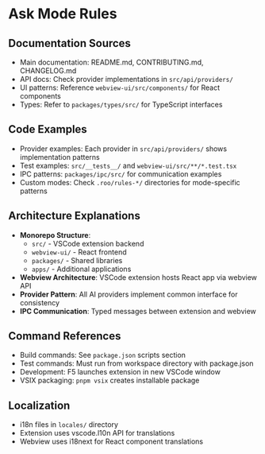 # Ask Mode Rules

## Documentation Sources

- Main documentation: README.md, CONTRIBUTING.md, CHANGELOG.md
- API docs: Check provider implementations in `src/api/providers/`
- UI patterns: Reference `webview-ui/src/components/` for React components
- Types: Refer to `packages/types/src/` for TypeScript interfaces

## Code Examples

- Provider examples: Each provider in `src/api/providers/` shows implementation patterns
- Test examples: `src/__tests__/` and `webview-ui/src/**/*.test.tsx`
- IPC patterns: `packages/ipc/src/` for communication examples
- Custom modes: Check `.roo/rules-*/` directories for mode-specific patterns

## Architecture Explanations

- **Monorepo Structure**:
    - `src/` - VSCode extension backend
    - `webview-ui/` - React frontend
    - `packages/` - Shared libraries
    - `apps/` - Additional applications
- **Webview Architecture**: VSCode extension hosts React app via webview API
- **Provider Pattern**: All AI providers implement common interface for consistency
- **IPC Communication**: Typed messages between extension and webview

## Command References

- Build commands: See `package.json` scripts section
- Test commands: Must run from workspace directory with package.json
- Development: F5 launches extension in new VSCode window
- VSIX packaging: `pnpm vsix` creates installable package

## Localization

- i18n files in `locales/` directory
- Extension uses vscode.l10n API for translations
- Webview uses i18next for React component translations
